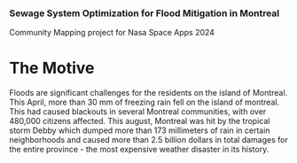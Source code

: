 ### Sewage System Optimization for Flood Mitigation in Montreal
Community Mapping project for Nasa Space Apps 2024

# The Motive
Floods are significant challenges for the residents on the island of Montreal. This April, more than 30 mm of freezing rain fell on the island of montreal. This had caused blackouts in several Montreal communities, with over 480,000 citizens affected. This august, Montreal was hit by the tropical storm Debby which dumped more than 173 millimeters of rain in certain neighborhoods and caused more than 2.5 billion dollars in total damages for the entire province - the most expensive weather disaster in its history. 
